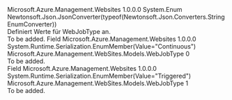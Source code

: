<Type Name="WebJobType" FullName="Microsoft.Azure.Management.WebSites.Models.WebJobType">
  <TypeSignature Language="C#" Value="public enum WebJobType" />
  <TypeSignature Language="ILAsm" Value=".class public auto ansi sealed WebJobType extends System.Enum" />
  <TypeSignature Language="DocId" Value="T:Microsoft.Azure.Management.WebSites.Models.WebJobType" />
  <TypeSignature Language="VB.NET" Value="Public Enum WebJobType" />
  <TypeSignature Language="F#" Value="type WebJobType = " />
  <AssemblyInfo>
    <AssemblyName>Microsoft.Azure.Management.Websites</AssemblyName>
    <AssemblyVersion>1.0.0.0</AssemblyVersion>
  </AssemblyInfo>
  <Base>
    <BaseTypeName>System.Enum</BaseTypeName>
  </Base>
  <Attributes>
    <Attribute>
      <AttributeName>Newtonsoft.Json.JsonConverter(typeof(Newtonsoft.Json.Converters.StringEnumConverter))</AttributeName>
    </Attribute>
  </Attributes>
  <Docs>
    <summary>
            Definiert Werte für WebJobType an.
            </summary>
    <remarks>To be added.</remarks>
  </Docs>
  <Members>
    <Member MemberName="Continuous">
      <MemberSignature Language="C#" Value="Continuous" />
      <MemberSignature Language="ILAsm" Value=".field public static literal valuetype Microsoft.Azure.Management.WebSites.Models.WebJobType Continuous = int32(0)" />
      <MemberSignature Language="DocId" Value="F:Microsoft.Azure.Management.WebSites.Models.WebJobType.Continuous" />
      <MemberSignature Language="VB.NET" Value="Continuous" />
      <MemberSignature Language="F#" Value="Continuous = 0" Usage="Microsoft.Azure.Management.WebSites.Models.WebJobType.Continuous" />
      <MemberType>Field</MemberType>
      <AssemblyInfo>
        <AssemblyName>Microsoft.Azure.Management.Websites</AssemblyName>
        <AssemblyVersion>1.0.0.0</AssemblyVersion>
      </AssemblyInfo>
      <Attributes>
        <Attribute>
          <AttributeName>System.Runtime.Serialization.EnumMember(Value="Continuous")</AttributeName>
        </Attribute>
      </Attributes>
      <ReturnValue>
        <ReturnType>Microsoft.Azure.Management.WebSites.Models.WebJobType</ReturnType>
      </ReturnValue>
      <MemberValue>0</MemberValue>
      <Docs>
        <summary>To be added.</summary>
      </Docs>
    </Member>
    <Member MemberName="Triggered">
      <MemberSignature Language="C#" Value="Triggered" />
      <MemberSignature Language="ILAsm" Value=".field public static literal valuetype Microsoft.Azure.Management.WebSites.Models.WebJobType Triggered = int32(1)" />
      <MemberSignature Language="DocId" Value="F:Microsoft.Azure.Management.WebSites.Models.WebJobType.Triggered" />
      <MemberSignature Language="VB.NET" Value="Triggered" />
      <MemberSignature Language="F#" Value="Triggered = 1" Usage="Microsoft.Azure.Management.WebSites.Models.WebJobType.Triggered" />
      <MemberType>Field</MemberType>
      <AssemblyInfo>
        <AssemblyName>Microsoft.Azure.Management.Websites</AssemblyName>
        <AssemblyVersion>1.0.0.0</AssemblyVersion>
      </AssemblyInfo>
      <Attributes>
        <Attribute>
          <AttributeName>System.Runtime.Serialization.EnumMember(Value="Triggered")</AttributeName>
        </Attribute>
      </Attributes>
      <ReturnValue>
        <ReturnType>Microsoft.Azure.Management.WebSites.Models.WebJobType</ReturnType>
      </ReturnValue>
      <MemberValue>1</MemberValue>
      <Docs>
        <summary>To be added.</summary>
      </Docs>
    </Member>
  </Members>
</Type>